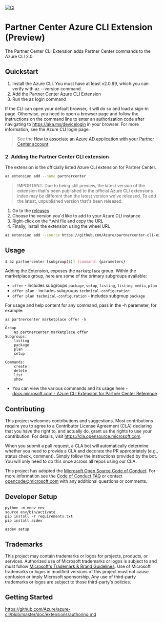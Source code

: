 [![CI](https://github.com/Azure/partnercenter-cli-extension/actions/workflows/python.yml/badge.svg)](https://github.com/Azure/partnercenter-cli-extension/actions/workflows/python.yml)


# Partner Center Azure CLI Extension (Preview)

The Partner Center CLI Extension adds Partner Center commands to the Azure CLI 2.0.

## Quickstart

1. Install the Azure CLI. You must have at least v2.0.69, which you can verify with az --version command.
2. Add the Partner Center Azure CLI Extension
3. Run the az login command

If the CLI can open your default browser, it will do so and load a sign-in page. Otherwise, you need to open a browser page and follow the instructions on the command line to enter an authorization code after navigating to https://aka.ms/devicelogin in your browser. For more information, see the Azure CLI login page.

> See the [How to associate an Azure AD application with your Partner Center account](https://learn.microsoft.com/en-us/azure/marketplace/azure-app-apis#how-to-associate-an-azure-ad-application-with-your-partner-center-account)

### 2. Adding the Partner Center CLI extension

The extension is the officially listed Azure CLI extension for Partner Center.

```bash
az extension add --name partnercenter
```

> IMPORTANT: Due to being still preview, the latest version of the extension that's been published to the official Azure CLI extensions index may be different than
the latest version we've released. To add the latest, unpublished version that's been released:

1. Go to the [releases](https://github.com/Azure/partnercenter-cli-extension/releases)
2. Choose the version you'd like to add to your Azure CLI instance
3. Right-click on the *.whl file and copy the URL
4. Finally, install the extension using the wheel URL

```bash
az extension add --source https://github.com/Azure/partnercenter-cli-extension/releases/download/v0.2.2-alpha/partnercenter-0.2.2-py3-none-any.whl
```

## Usage

```bash
$ az partnercenter [subgroup(s)] [command] {parameters}
```

Adding the Extension, exposes the `marketplace` group. Within the marketplace group, here are some of the primary subgroups available:

- `offer` - includes subgroups `package`, `setup`, `listing`, `listing media`, `plan`
- `offer plan` - includes subgroups `technical-configuration`
- `offer plan technical-configuration` - includes subgroup `package`

For usage and help content for any command, pass in the -h parameter, for example:

```
az partnercenter marketplace offer -h

Group
    az partnercenter marketplace offer
Subgroups:
    listing
    package
    plan
    setup

Commands:
    create
    delete
    list
    show
```

- You can view the various commands and its usage here - [docs.microsoft.com - Azure CLI Extension for Partner Center Reference](https://learn.microsoft.com/en-us/cli/azure/partnercenter?view=azure-cli-latest)

## Contributing

This project welcomes contributions and suggestions.  Most contributions require you to agree to a
Contributor License Agreement (CLA) declaring that you have the right to, and actually do, grant us
the rights to use your contribution. For details, visit https://cla.opensource.microsoft.com.

When you submit a pull request, a CLA bot will automatically determine whether you need to provide
a CLA and decorate the PR appropriately (e.g., status check, comment). Simply follow the instructions
provided by the bot. You will only need to do this once across all repos using our CLA.

This project has adopted the [Microsoft Open Source Code of Conduct](https://opensource.microsoft.com/codeofconduct/).
For more information see the [Code of Conduct FAQ](https://opensource.microsoft.com/codeofconduct/faq/) or
contact [opencode@microsoft.com](mailto:opencode@microsoft.com) with any additional questions or comments.


## Developer Setup

```
python -m venv env
source env/bin/activate
pip install -r requirements.txt
pip install azdev

azdev setup
```
## Trademarks

This project may contain trademarks or logos for projects, products, or services. Authorized use of Microsoft
trademarks or logos is subject to and must follow
[Microsoft's Trademark & Brand Guidelines](https://www.microsoft.com/en-us/legal/intellectualproperty/trademarks/usage/general).
Use of Microsoft trademarks or logos in modified versions of this project must not cause confusion or imply Microsoft sponsorship.
Any use of third-party trademarks or logos are subject to those third-party's policies.


## Getting Started

https://github.com/Azure/azure-cli/blob/master/doc/extensions/authoring.md
